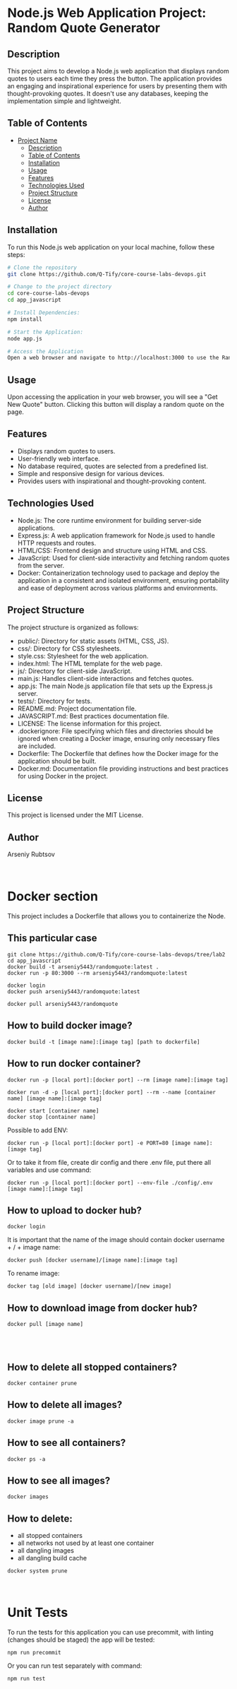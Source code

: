 # Node.js Web Application Project: Random Quote Generator

## Description

This project aims to develop a Node.js web application that displays random quotes to users each time they press the button. The application provides an engaging and inspirational experience for users by presenting them with thought-provoking quotes. It doesn't use any databases, keeping the implementation simple and lightweight.

## Table of Contents

- [Project Name](#project-name)
  - [Description](#description)
  - [Table of Contents](#table-of-contents)
  - [Installation](#installation)
  - [Usage](#usage)
  - [Features](#features)
  - [Technologies Used](#technologies-used)
  - [Project Structure](#project-structure)
  - [License](#license)
  - [Author](#author)

## Installation

To run this Node.js web application on your local machine, follow these steps:

```bash
# Clone the repository
git clone https://github.com/Q-Tify/core-course-labs-devops.git

# Change to the project directory
cd core-course-labs-devops
cd app_javascript

# Install Dependencies:
npm install

# Start the Application:
node app.js

# Access the Application
Open a web browser and navigate to http://localhost:3000 to use the Random Quote Generator.

```

## Usage
Upon accessing the application in your web browser, you will see a "Get New Quote" button. Clicking this button will display a random quote on the page.

## Features
- Displays random quotes to users.
- User-friendly web interface.
- No database required, quotes are selected from a predefined list.
- Simple and responsive design for various devices.
- Provides users with inspirational and thought-provoking content.

## Technologies Used
- Node.js: The core runtime environment for building server-side applications.
- Express.js: A web application framework for Node.js used to handle HTTP requests and routes.
- HTML/CSS: Frontend design and structure using HTML and CSS.
- JavaScript: Used for client-side interactivity and fetching random quotes from the server.
- Docker: Containerization technology used to package and deploy the application in a consistent and isolated environment, ensuring portability and ease of deployment across various platforms and environments.

## Project Structure

The project structure is organized as follows:
- public/: Directory for static assets (HTML, CSS, JS).
- css/: Directory for CSS stylesheets.
- style.css: Stylesheet for the web application.
- index.html: The HTML template for the web page.
- js/: Directory for client-side JavaScript.
- main.js: Handles client-side interactions and fetches quotes.
- app.js: The main Node.js application file that sets up the Express.js server.
- tests/: Directory for tests.
- README.md: Project documentation file.
- JAVASCRIPT.md: Best practices documentation file.
- LICENSE: The license information for this project.
- .dockerignore: File specifying which files and directories should be ignored when creating a Docker image, ensuring only necessary files are included.
- Dockerfile: The Dockerfile that defines how the Docker image for the application should be built.
- Docker.md: Documentation file providing instructions and best practices for using Docker in the project.

## License
This project is licensed under the MIT License.

## Author
Arseniy Rubtsov

<br>

# Docker section
This project includes a Dockerfile that allows you to containerize the Node.

## This particular case
```
git clone https://github.com/Q-Tify/core-course-labs-devops/tree/lab2
cd app_javascript
docker build -t arseniy5443/randomquote:latest .
docker run -p 80:3000 --rm arseniy5443/randomquote:latest

docker login
docker push arseniy5443/randomquote:latest

docker pull arseniy5443/randomquote
```

## How to build docker image?
```
docker build -t [image name]:[image tag] [path to dockerfile]
```

## How to run docker container?
```
docker run -p [local port]:[docker port] --rm [image name]:[image tag]

docker run -d -p [local port]:[docker port] --rm --name [container name] [image name]:[image tag]

docker start [container name]
docker stop [container name]
```

Possible to add ENV:
```
docker run -p [local port]:[docker port] -e PORT=80 [image name]:[image tag]
```
Or to take it from file, create dir config and there .env file, put there all variables and use command:
```
docker run -p [local port]:[docker port] --env-file ./config/.env [image name]:[image tag]
```

## How to upload to docker hub?

```
docker login
```
It is important that the name of the image should contain docker username + / + image name:
```
docker push [docker username]/[image name]:[image tag]
```

To rename image:
```
docker tag [old image] [docker username]/[new image]
```

## How to download image from docker hub?
```
docker pull [image name]
```

<br><br>

## How to delete all stopped containers?
```
docker container prune
```

## How to delete all images?
```
docker image prune -a
```

## How to see all containers?
```
docker ps -a
```

## How to see all images?
```
docker images
```

## How to delete:
- all stopped containers
- all networks not used by at least one container
- all dangling images
- all dangling build cache
```
docker system prune
```

<br>

# Unit Tests
To run the tests for this application you can use precommit, with linting (changes should be staged) the app will be tested:
```
npm run precommit
```
Or you can run test separately with command:
```
npm run test
```